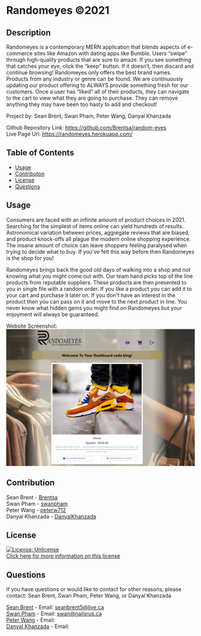 # Randomeyes ©2021 

## Description
Randomeyes is a contemporary MERN application that blends aspects of e-commerce sites like Amazon with dating apps like Bumble.  Users “swipe” through high-quality products that are sure to amaze. If you see something that catches your eye, click the “keep” button. If it doesn’t, then discard and continue browsing! Randomeyes only offers the best brand names. Products from any industry or genre can be found. We are continuously updating our product offering to ALWAYS provide something fresh for our customers. Once a user has “liked” all of their products, they can navigate to the cart to view what they are going to purchase. They can remove anything they may have been too hasty to add and checkout!<br> 

Project by: Sean Brent, Swan Pham, Peter Wang, Danyal Khanzada

Github Repository Link: https://github.com/Brentsa/random-eyes<br> 
Live Page Url: https://randomeyes.herokuapp.com/<br>

## Table of Contents
* [Usage](#usage)
* [Contributon](#contribution)
* [License](#license)
* [Questions](#questions)

## Usage 
Consumers are faced with an infinite amount of product choices in 2021. Searching for the simplest of items online can yield hundreds of results. Astronomical variation between prices, aggregate reviews that are biased, and product knock-offs all plague the modern online shopping experience. The insane amount of choice can leave shoppers feeling paralysed when trying to decide what to buy. If you've felt this way before then Randomeyes is the shop for you!<br> 

Randomeyes brings back the good old days of walking into a shop and not knowing what you might come out with. Our team hand picks top of the line products from reputable suppliers. These products are then presented to you in single file with a random order. If you like a product you can add it to your cart and purchase it later on. If you don't have an interest in the product then you can pass on it and move to the next product in line. You never know what hidden gems you might find on Randomeyes but your enjoyment will always be guaranteed.<br>

Website Screenshot:<br> 
![Webpage](./client/public/webpage.png)

## Contribution
Sean Brent - [Brentsa](https://github.com/Brentsa) <br>
Swan Pham - [swanpham]() <br>
Peter Wang - [peterw712]() <br>
Danyal Khanzada - [DanyalKhanzada]() <br>

## License
[![License: Unlicense](https://img.shields.io/badge/license-Unlicense-blue.svg)](http://unlicense.org/) <br>
[Click here for more information on this license](https://choosealicense.com/licenses/unlicense)

## Questions
If you have questions or would like to contact for other reasons, please contact:
Sean Brent, Swan Pham, Peter Wang, or Danyal Khanzada  

[Sean Brent](https://github.com/Brentsa) - Email: seanbrent5@live.ca <br>
[Swan Pham]() - Email: swan@nailsrus.ca <br>
[Peter Wang]() - Email: <br>
[Danyal Khanzada]() - Email: 
